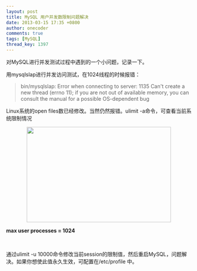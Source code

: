 ```yaml
---
layout: post
title: MySQL 用户并发数限制问题解决
date: 2013-03-15 17:35 +0800
author: onecoder
comments: true
tags: [MySQL]
thread_key: 1397
---
```

<p>
	对MySQL进行并发测试过程中遇到的一个小问题，记录一下。</p>
<p>
	用mysqlslap进行并发访问测试，在1024线程的时候报错：</p>
<blockquote>
	<p>
		bin/mysqlslap: Error when connecting to server: 1135 Can&#39;t create a new thread (errno 11); if you are not out of available memory, you can consult the manual for a possible OS-dependent bug</p>
</blockquote>
<p>
	Linux系统的open files数已经修改。当然仍然报错。ulimit -a命令，可查看当前系统限制情况</p>
<p style="text-align: center;">
	<img alt="" src="http://onecoder.qiniudn.com/8wuliao/CIeAZiCc/nlHDT.jpg" style="width: 392px; height: 259px;" /></p>
<p>
	<strong>max user processes = 1024</strong></p>
<br />
<p>
	通过ulimit -u 10000命令修改当前session的限制值，然后重启MySQL，问题解决。如果你想使此值永久生效，可配置在/etc/profile 中。</p>